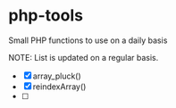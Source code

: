 # php-tools
 Small PHP functions to use on a daily basis

NOTE: List is updated on a regular basis.

-[X] array_pluck()
-[X] reindexArray()
-[ ] <to be continued>
